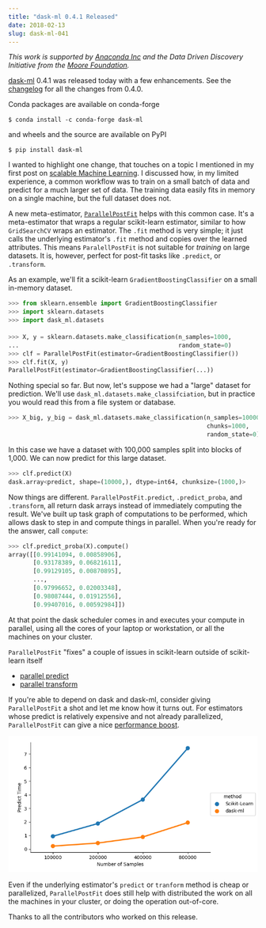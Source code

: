 ```yaml
---
title: "dask-ml 0.4.1 Released"
date: 2018-02-13
slug: dask-ml-041
---
```


*This work is supported by [Anaconda Inc](http://anaconda.com/) and the Data
Driven Discovery Initiative from the [Moore
Foundation](https://www.moore.org/).*

[dask-ml][dask-ml] 0.4.1 was released today with a few enhancements. See the
[changelog][changelog] for all the changes from 0.4.0.

Conda packages are available on conda-forge

    $ conda install -c conda-forge dask-ml
    
and wheels and the source are available on PyPI

    $ pip install dask-ml

I wanted to highlight one change, that touches on a topic I mentioned in my
first post on [scalable Machine Learning](scalable-ml-01). I discussed how, in
my limited experience, a common workflow was to train on a small batch of data
and predict for a much larger set of data. The training data easily fits in
memory on a single machine, but the full dataset does not.

A new meta-estimator, [`ParallelPostFit`][parallel-post-fit] helps with this
common case. It's a meta-estimator that wraps a regular scikit-learn estimator,
similar to how `GridSearchCV` wraps an estimator. The `.fit` method is very
simple; it just calls the underlying estimator's `.fit` method and copies over
the learned attributes. This means `ParalellPostFit` is not suitable for
*training* on large datasets. It is, however, perfect for post-fit tasks like
`.predict`, or `.transform`.


As an example, we'll fit a scikit-learn `GradientBoostingClassifier` on a small
in-memory dataset.

```python
>>> from sklearn.ensemble import GradientBoostingClassifier
>>> import sklearn.datasets
>>> import dask_ml.datasets

>>> X, y = sklearn.datasets.make_classification(n_samples=1000,
...                                             random_state=0)
>>> clf = ParallelPostFit(estimator=GradientBoostingClassifier())
>>> clf.fit(X, y)
ParallelPostFit(estimator=GradientBoostingClassifier(...))
```

Nothing special so far. But now, let's suppose we had a "large" dataset for
prediction. We'll use `dask_ml.datasets.make_classifciation`, but in practice
you would read this from a file system or database.

```python
>>> X_big, y_big = dask_ml.datasets.make_classification(n_samples=100000,
                                                        chunks=1000,
                                                        random_state=0)
```

In this case we have a dataset with 100,000 samples split into blocks of 1,000.
We can now predict for this large dataset.


```python
>>> clf.predict(X)
dask.array<predict, shape=(10000,), dtype=int64, chunksize=(1000,)>
```

Now things are different. `ParallelPostFit.predict`, `.predict_proba`, and
`.transform`, all return dask arrays instead of immediately computing the
result. We've built up task graph of computations to be performed, which allows
dask to step in and compute things in parallel. When you're ready for the
answer, call `compute`:

```python
>>> clf.predict_proba(X).compute()
array([[0.99141094, 0.00858906],
       [0.93178389, 0.06821611],
       [0.99129105, 0.00870895],
       ...,
       [0.97996652, 0.02003348],
       [0.98087444, 0.01912556],
       [0.99407016, 0.00592984]])
```

At that point the dask scheduler comes in and executes your compute in parallel,
using all the cores of your laptop or workstation, or all the machines on your
cluster.

`ParallelPostFit` "fixes" a couple of issues in scikit-learn outside of
scikit-learn itself

- [parallel predict](https://github.com/scikit-learn/scikit-learn/issues/7448)
- [parallel transform](https://github.com/scikit-learn/scikit-learn/issues/7635)

If you're able to depend on dask and dask-ml, consider giving `ParallelPostFit`
a shot and let me know how it turns out. For estimators whose predict is
relatively expensive and not already parallelized, `ParallelPostFit` can give
a nice [performance boost][performance].

![](images/sphx_glr_plot_parallel_postfit_001.png)

Even if the underlying estimator's `predict` or `tranform` method is cheap or
parallelized, `ParallelPostFit` does still help with distributed the work on all
the machines in your cluster, or doing the operation out-of-core.

Thanks to all the contributors who worked on this release.

[dask-ml]: http://dask-ml.readthedocs.io/en/latest/
[changelog]: http://dask-ml.readthedocs.io/en/latest/changelog.html
[parallel-post-fit]: http://dask-ml.readthedocs.io/en/latest/modules/generated/dask_ml.wrappers.ParallelPostFit.html#dask_ml.wrappers.ParallelPostFit
[performance]: http://dask-ml.readthedocs.io/en/latest/auto_examples/plot_parallel_postfit.html#sphx-glr-auto-examples-plot-parallel-postfit-py
